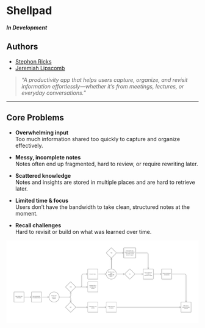 # Shellpad

**_In Development_**

## Authors

- [Stephon Ricks](https://github.com/xFallingDuskx)
- [Jeremiah Lipscomb](https://github.com/jlipscomb071)

> _“A productivity app that helps users capture, organize, and revisit information effortlessly—whether it’s from meetings, lectures, or everyday conversations.”_

---

## Core Problems

- **Overwhelming input**  
  Too much information shared too quickly to capture and organize effectively.

- **Messy, incomplete notes**  
  Notes often end up fragmented, hard to review, or require rewriting later.

- **Scattered knowledge**  
  Notes and insights are stored in multiple places and are hard to retrieve later.

- **Limited time & focus**  
  Users don’t have the bandwidth to take clean, structured notes at the moment.

- **Recall challenges**  
  Hard to revisit or build on what was learned over time.

![High Level Design Map](image.png)